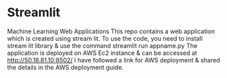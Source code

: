 # Streamlit
Machine Learning Web Applications
This repo contains a web application which is created using stream lit. 
To use the code, you need to install stream lit library & use the command streamlit run appname.py
The application is deployed on AWS Ec2 instance & can be accessed at http://50.18.81.10:8502/ 
I have followed a link for AWS deployment & shared the details in the AWS deployment guide. 
